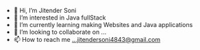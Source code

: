 - 👋 Hi, I’m Jitender Soni
- 👀 I’m interested in Java fullStack
- 🌱 I’m currently learning making Websites and Java applications
- 💞️ I’m looking to collaborate on ...
- 📫 How to reach me ...jitendersoni4843@gmail.com

<!---
JitenderSoni108/JitenderSoni108 is a ✨ special ✨ repository because its `README.md` (this file) appears on your GitHub profile.
You can click the Preview link to take a look at your changes.
--->
